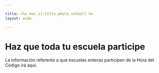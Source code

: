 ```yaml
---

title: <%= hoc_s(:title_whole_school) %>
layout: wide

---
```


# Haz que toda tu escuela participe

La información referente a que escuelas enteras participen de la Hora del Código irá aquí.